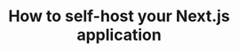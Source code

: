 ---
title: How to self-host your Next.js application
nav_title: Self-Hosting
description: Learn how to self-host your Next.js application on a Node.js server, Docker image, or static HTML files (static exports).
source: app/guides/self-hosting
---